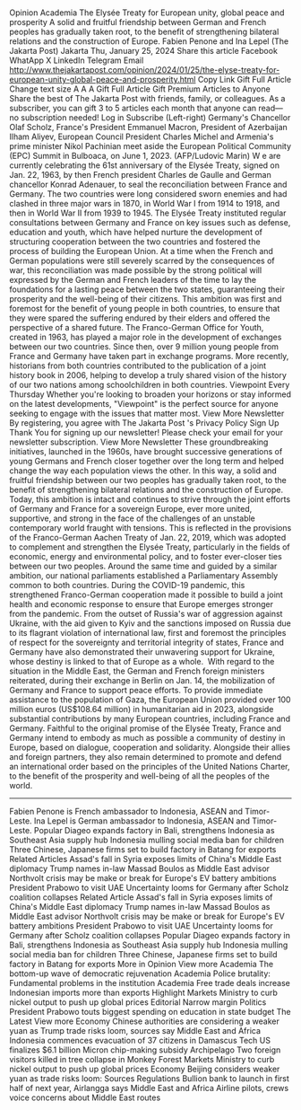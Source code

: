 # 

Opinion
Academia
The Elysée Treaty for European unity, global peace and prosperity
A solid and fruitful friendship between German and French peoples has gradually taken root, to the benefit of strengthening bilateral relations and the construction of Europe.
Fabien Penone and Ina Lepel
(The Jakarta Post)
Jakarta
Thu, January 25, 2024
Share this article
Facebook
WhatApp
X
LinkedIn
Telegram
Email
http://www.thejakartapost.com/opinion/2024/01/25/the-elyse-treaty-for-european-unity-global-peace-and-prosperity.html
Copy Link
Gift Full Article
Change text size
A
A
A
Gift Full Article
Gift Premium Articles
to Anyone
Share the best of The Jakarta Post with friends, family, or colleagues. As a subscriber, you can gift 3 to 5 articles each month that anyone can read—no subscription needed!
Log in
Subscribe
(Left-right) Germany's Chancellor Olaf Scholz, France's President Emmanuel Macron, President of Azerbaijan Ilham Aliyev, European Council President Charles Michel and Armenia's prime minister Nikol Pachinian meet aside the European Political Community (EPC) Summit in Bulboaca, on June 1, 2023.  (AFP/Ludovic Marin)
W
e are currently celebrating the 61st anniversary of the Elysée Treaty, signed on Jan. 22, 1963, by then French president Charles de Gaulle and German chancellor Konrad Adenauer, to seal the reconciliation between France and Germany. The two countries were long considered sworn enemies and&nbsp;had clashed in three major wars in 1870, in World War I from 1914 to 1918, and then in World War II from 1939 to 1945.
The Elysée Treaty instituted regular consultations between Germany and France on key issues such as defense, education and youth, which have helped nurture the development of structuring cooperation between the two countries and fostered&nbsp;the process of building the European Union.
At a time when the French and German populations were still severely scarred by the consequences of war, this reconciliation was made possible by the strong political will expressed by the German and French leaders of the time to lay the foundations for a lasting peace between the two states, guaranteeing their prosperity and the well-being of their citizens.
This ambition was first and foremost for the benefit of young people in both countries, to ensure that they were spared the suffering endured by their elders and offered the perspective of a shared future.
The Franco-German Office for Youth, created in 1963, has played a major role in the development of exchanges between our two countries. Since then, over 9&nbsp;million young people from France and Germany have taken part in exchange programs.
More recently, historians from both countries contributed to the publication of a joint history book in 2006, helping to develop a truly shared vision of the history of our two nations among schoolchildren in both countries.
Viewpoint
Every Thursday
Whether you're looking to broaden your horizons or stay informed on the latest developments, "Viewpoint" is the perfect source for anyone seeking to engage with the issues that matter most.
View More Newsletter
By registering, you agree with
The Jakarta Post
's
Privacy Policy
Sign Up
Thank You
for signing up our newsletter!
Please check your email for your newsletter subscription.
View More Newsletter
These groundbreaking initiatives, launched in the 1960s, have brought successive generations of young Germans and French closer together over the long term and helped change the way each population views the other. In this way, a solid and fruitful friendship between our two peoples has gradually taken root, to the benefit of strengthening bilateral relations and the construction of Europe.
Today, this ambition is intact and continues to strive through the joint efforts of Germany and France for a sovereign Europe, ever more united, supportive, and strong in the face of the challenges of an unstable contemporary world fraught with tensions.
This is reflected in the provisions of the Franco-German Aachen Treaty of Jan. 22, 2019, which was adopted to complement and strengthen the Elysée Treaty, particularly in the fields of economic, energy and environmental policy, and to foster ever-closer ties between our two peoples. Around the same time and guided by a similar ambition, our national parliaments established a Parliamentary Assembly common to both countries.
During the COVID-19 pandemic, this strengthened Franco-German cooperation made it possible to build a joint health and economic response to ensure that Europe emerges stronger from the pandemic.
From the outset of Russia's war of aggression against Ukraine, with the aid given to Kyiv and the sanctions imposed on Russia due to its flagrant violation of international law, first and foremost the principles of respect for the sovereignty and territorial integrity of states, France and Germany have also demonstrated their unwavering support for Ukraine, whose destiny is linked to that of Europe as a whole.&nbsp;
With regard to the situation in the Middle East, the German and French foreign ministers reiterated, during their exchange in Berlin on Jan. 14, the mobilization of Germany and France to support peace efforts. To provide immediate assistance to the population of Gaza, the European Union provided&nbsp;over 100 million euros (US$108.64 million) in humanitarian aid in 2023, alongside substantial contributions by many European countries, including France and Germany.
Faithful to the original promise of the Elysée Treaty, France and Germany intend to embody as much as possible a community of destiny in Europe, based on dialogue, cooperation and solidarity.
Alongside their allies and foreign partners, they also remain determined to promote and defend an international order based on the principles of the United Nations Charter, to the benefit of the prosperity and well-being of all the peoples of the world.
***
Fabien Penone is French ambassador to Indonesia, ASEAN and Timor-Leste. Ina Lepel is German ambassador to Indonesia, ASEAN and Timor-Leste.
Popular
Diageo expands factory in Bali, strengthens Indonesia as Southeast Asia supply hub
Indonesia mulling social media ban for children
Three Chinese, Japanese firms set to build factory in Batang for exports
Related Articles
Assad's fall in Syria exposes limits of China's Middle East diplomacy
Trump names in-law Massad Boulos as Middle East advisor
Northvolt crisis may be make or break for Europe's EV battery ambitions
President Prabowo to visit UAE
Uncertainty looms for Germany after Scholz coalition collapses
Related Article
Assad's fall in Syria exposes limits of China's Middle East diplomacy
Trump names in-law Massad Boulos as Middle East advisor
Northvolt crisis may be make or break for Europe's EV battery ambitions
President Prabowo to visit UAE
Uncertainty looms for Germany after Scholz coalition collapses
Popular
Diageo expands factory in Bali, strengthens Indonesia as Southeast Asia supply hub
Indonesia mulling social media ban for children
Three Chinese, Japanese firms set to build factory in Batang for exports
More in Opinion
View more
Academia
The bottom-up wave of democratic rejuvenation
Academia
Police brutality: Fundamental problems in the institution
Academia
Free trade deals increase Indonesian imports more than exports
Highlight
Markets
Ministry to curb nickel output to push up global prices
Editorial
Narrow margin
Politics
President Prabowo touts biggest spending on education in state budget
The Latest
View more
Economy
Chinese authorities are considering a weaker yuan as Trump trade risks loom, sources say
Middle East and Africa
Indonesia commences evacuation of 37 citizens in Damascus
Tech
US finalizes $6.1 billion Micron chip-making subsidy
Archipelago
Two foreign visitors killed in tree collapse in Monkey Forest
Markets
Ministry to curb nickel output to push up global prices
Economy
Beijing considers weaker yuan as trade risks loom: Sources
Regulations
Bullion bank to launch in first half of next year, Airlangga says
Middle East and Africa
Airline pilots, crews voice concerns about Middle East routes